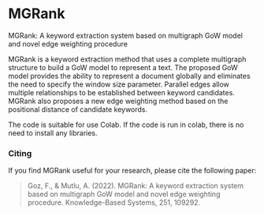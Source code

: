 # MGRank

MGRank: A keyword extraction system based on multigraph GoW model and novel edge weighting procedure

MGRank is a keyword extraction method that uses a complete multigraph structure to build a GoW model to represent a text. The proposed GoW model provides the ability to represent a document globally and eliminates the need to specify the window size parameter. Parallel edges allow multiple relationships to be established between keyword candidates. MGRank also proposes a new edge weighting method based on the positional distance of candidate keywords.

The code is suitable for use Colab. If the code is run in colab, there is no need to install any libraries.

### Citing
If you find MGRank useful for your research, please cite the following paper:

> Goz, F., & Mutlu, A. (2022). MGRank: A keyword extraction system based on multigraph GoW model and novel edge weighting procedure. Knowledge-Based Systems, 251, 109292.
